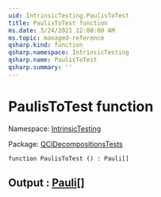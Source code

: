 ```yaml
---
uid: IntrinsicTesting.PaulisToTest
title: PaulisToTest function
ms.date: 3/24/2021 12:00:00 AM
ms.topic: managed-reference
qsharp.kind: function
qsharp.namespace: IntrinsicTesting
qsharp.name: PaulisToTest
qsharp.summary: ''
---
```


# PaulisToTest function

Namespace: [IntrinsicTesting](xref:IntrinsicTesting)

Package: [QCIDecompositionsTests](https://nuget.org/packages/QCIDecompositionsTests)




```qsharp
function PaulisToTest () : Pauli[]
```


## Output : [Pauli](xref:microsoft.quantum.lang-ref.pauli)[]

